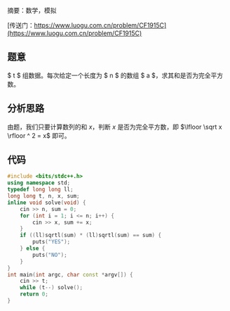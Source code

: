 摘要：数学，模拟

[传送门：https://www.luogu.com.cn/problem/CF1915C](https://www.luogu.com.cn/problem/CF1915C)

## 题意

$ t $ 组数据。每次给定一个长度为 $ n $ 的数组 $ a $，求其和是否为完全平方数。

## 分析思路

由题，我们只要计算数列的和 $x$，判断 $x$ 是否为完全平方数，即 $\lfloor \sqrt x \rfloor ^ 2 = x$ 即可。

## 代码

```cpp
#include <bits/stdc++.h>
using namespace std;
typedef long long ll;
long long t, n, x, sum;
inline void solve(void) {
    cin >> n, sum = 0;
    for (int i = 1; i <= n; i++) {
        cin >> x, sum += x;
    }
    if ((ll)sqrtl(sum) * (ll)sqrtl(sum) == sum) {
        puts("YES");
    } else {
        puts("NO");
    }
}
int main(int argc, char const *argv[]) {
    cin >> t;
    while (t--) solve();
    return 0;
}

```
